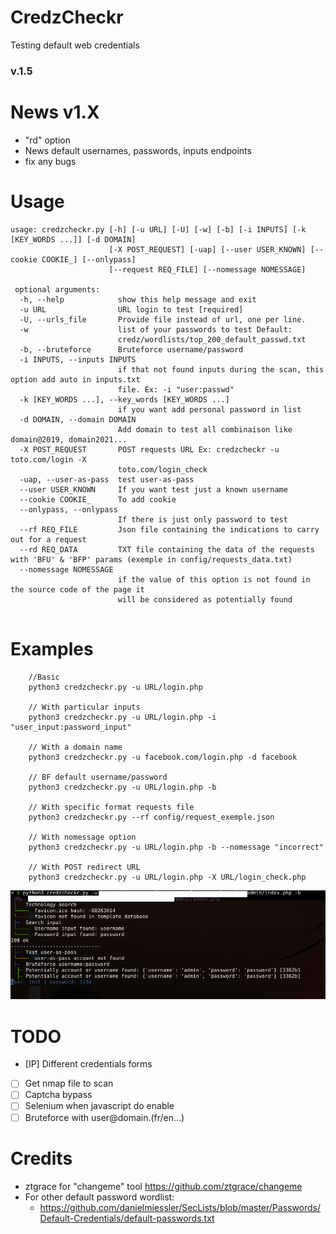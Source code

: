 # CredzCheckr
Testing default web credentials

### v.1.5

# News v1.X

- "rd" option
- News default usernames, passwords, inputs endpoints
- fix any bugs


# Usage

```
usage: credzcheckr.py [-h] [-u URL] [-U] [-w] [-b] [-i INPUTS] [-k [KEY_WORDS ...]] [-d DOMAIN]
                      [-X POST_REQUEST] [-uap] [--user USER_KNOWN] [--cookie COOKIE_] [--onlypass]
                      [--request REQ_FILE] [--nomessage NOMESSAGE]

 optional arguments:
  -h, --help            show this help message and exit
  -u URL                URL login to test [required]
  -U, --urls_file       Provide file instead of url, one per line.
  -w                    list of your passwords to test Default:
                        credz/wordlists/top_200_default_passwd.txt
  -b, --bruteforce      Bruteforce username/password
  -i INPUTS, --inputs INPUTS
                        if that not found inputs during the scan, this option add auto in inputs.txt
                        file. Ex: -i "user:passwd" 
  -k [KEY_WORDS ...], --key_words [KEY_WORDS ...]
                        if you want add personal password in list
  -d DOMAIN, --domain DOMAIN
                        Add domain to test all combinaison like domain@2019, domain2021...
  -X POST_REQUEST       POST requests URL Ex: credzcheckr -u toto.com/login -X
                        toto.com/login_check
  -uap, --user-as-pass  test user-as-pass
  --user USER_KNOWN     If you want test just a known username
  --cookie COOKIE_      To add cookie
  --onlypass, --onlypass
                        If there is just only password to test
  --rf REQ_FILE         Json file containing the indications to carry out for a request
  --rd REQ_DATA         TXT file containing the data of the requests with 'BFU' & 'BFP' params (exemple in config/requests_data.txt)
  --nomessage NOMESSAGE
                        if the value of this option is not found in the source code of the page it
                        will be considered as potentially found


```

# Examples

```
	//Basic
	python3 credzcheckr.py -u URL/login.php 

	// With particular inputs
	python3 credzcheckr.py -u URL/login.php -i "user_input:password_input"

	// With a domain name
	python3 credzcheckr.py -u facebook.com/login.php -d facebook

	// BF default username/password
	python3 credzcheckr.py -u URL/login.php -b

	// With specific format requests file
	python3 credzcheckr.py --rf config/request_exemple.json

	// With nomessage option
	python3 credzcheckr.py -u URL/login.php -b --nomessage "incorrect"

	// With POST redirect URL
	python3 credzcheckr.py -u URL/login.php -X URL/login_check.php 
```

![alt tag](https://github.com/c0dejump/CredzCheckr/blob/main/static/bf_credz.png)


# TODO

- [IP] Different credentials forms
- [ ] Get nmap file to scan
- [ ] Captcha bypass
- [ ] Selenium when javascript do enable
- [ ] Bruteforce with user@domain.(fr/en...)

# Credits

- ztgrace for "changeme" tool https://github.com/ztgrace/changeme
- For other default password wordlist: 
  - https://github.com/danielmiessler/SecLists/blob/master/Passwords/Default-Credentials/default-passwords.txt

